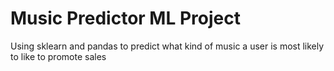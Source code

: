 # Music Predictor ML Project
Using sklearn and pandas to predict what kind of music a user is most likely to like to promote sales
